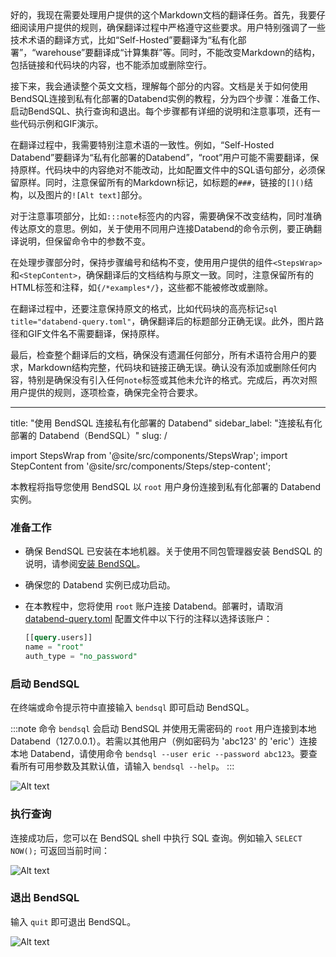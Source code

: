 <think>
好的，我现在需要处理用户提供的这个Markdown文档的翻译任务。首先，我要仔细阅读用户提供的规则，确保翻译过程中严格遵守这些要求。用户特别强调了一些技术术语的翻译方式，比如“Self-Hosted”要翻译为“私有化部署”，“warehouse”要翻译成“计算集群”等。同时，不能改变Markdown的结构，包括链接和代码块的内容，也不能添加或删除空行。

接下来，我会通读整个英文文档，理解每个部分的内容。文档是关于如何使用BendSQL连接到私有化部署的Databend实例的教程，分为四个步骤：准备工作、启动BendSQL、执行查询和退出。每个步骤都有详细的说明和注意事项，还有一些代码示例和GIF演示。

在翻译过程中，我需要特别注意术语的一致性。例如，“Self-Hosted Databend”要翻译为“私有化部署的Databend”，“root”用户可能不需要翻译，保持原样。代码块中的内容绝对不能改动，比如配置文件中的SQL语句部分，必须保留原样。同时，注意保留所有的Markdown标记，如标题的`###`，链接的`[]()`结构，以及图片的`![Alt text]`部分。

对于注意事项部分，比如`:::note`标签内的内容，需要确保不改变结构，同时准确传达原文的意思。例如，关于使用不同用户连接Databend的命令示例，要正确翻译说明，但保留命令中的参数不变。

在处理步骤部分时，保持步骤编号和结构不变，使用用户提供的组件`<StepsWrap>`和`<StepContent>`，确保翻译后的文档结构与原文一致。同时，注意保留所有的HTML标签和注释，如`{/*examples*/}`，这些都不能被修改或删除。

在翻译过程中，还要注意保持原文的格式，比如代码块的高亮标记`sql title="databend-query.toml"`，确保翻译后的标题部分正确无误。此外，图片路径和GIF文件名不需要翻译，保持原样。

最后，检查整个翻译后的文档，确保没有遗漏任何部分，所有术语符合用户的要求，Markdown结构完整，代码块和链接正确无误。确认没有添加或删除任何内容，特别是确保没有引入任何`note`标签或其他未允许的格式。完成后，再次对照用户提供的规则，逐项检查，确保完全符合要求。
</think>

---
title: "使用 BendSQL 连接私有化部署的 Databend"
sidebar_label: "连接私有化部署的 Databend（BendSQL）"
slug: /

import StepsWrap from '@site/src/components/StepsWrap';
import StepContent from '@site/src/components/Steps/step-content';

本教程将指导您使用 BendSQL 以 `root` 用户身份连接到私有化部署的 Databend 实例。

<StepsWrap>
<StepContent number="1">

### 准备工作

- 确保 BendSQL 已安装在本地机器。关于使用不同包管理器安装 BendSQL 的说明，请参阅[安装 BendSQL](/guides/sql-clients/bendsql/#installing-bendsql)。
- 确保您的 Databend 实例已成功启动。
- 在本教程中，您将使用 `root` 账户连接 Databend。部署时，请取消 [databend-query.toml](https://github.com/databendlabs/databend/blob/main/scripts/distribution/configs/databend-query.toml) 配置文件中以下行的注释以选择该账户：

  ```sql title="databend-query.toml"
  [[query.users]]
  name = "root"
  auth_type = "no_password"
  ```

</StepContent>
<StepContent number="2">

### 启动 BendSQL

在终端或命令提示符中直接输入 `bendsql` 即可启动 BendSQL。

:::note
命令 `bendsql` 会启动 BendSQL 并使用无需密码的 `root` 用户连接到本地 Databend（127.0.0.1）。若需以其他用户（例如密码为 'abc123' 的 'eric'）连接本地 Databend，请使用命令 `bendsql --user eric --password abc123`。要查看所有可用参数及其默认值，请输入 `bendsql --help`。
:::

![Alt text](/img/connect/bendsql-1.gif)

</StepContent>
<StepContent number="3">

### 执行查询

连接成功后，您可以在 BendSQL shell 中执行 SQL 查询。例如输入 `SELECT NOW();` 可返回当前时间：

![Alt text](/img/connect/bendsql-2.gif)

</StepContent>
<StepContent number="4">

### 退出 BendSQL

输入 `quit` 即可退出 BendSQL。

![Alt text](/img/connect/bendsql-3.gif)

</StepContent>
</StepsWrap>